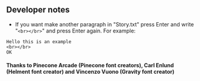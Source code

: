 ## Developer notes
* If you want make another paragraph in "Story.txt" press Enter and write "```<br></br>```" and press Enter again. For example:
```
Hello this is an example
<br></br>
OK
```
#### Thanks to Pinecone Arcade (Pinecone font creators), Carl Enlund (Helment font creator) and Vincenzo Vuono (Gravity font creator)
